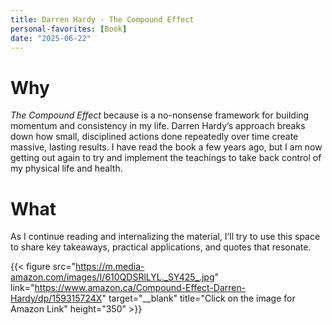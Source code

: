 ```yaml
---
title: Darren Hardy - The Compound Effect  
personal-favorites: [Book]
date: "2025-06-22"
---
```

# Why

*The Compound Effect* because is a no-nonsense framework for building momentum and consistency in my life. Darren Hardy’s approach breaks down how small, disciplined actions done repeatedly over time create massive, lasting results. I have read the book a few years ago, but I am now getting out again to try and implement the teachings to take back control of my physical life and health. 

# What

As I continue reading and internalizing the material, I’ll try to use this space to share key takeaways, practical applications, and quotes that resonate.

{{< figure src="https://m.media-amazon.com/images/I/610QDSRlLYL._SY425_.jpg" link="https://www.amazon.ca/Compound-Effect-Darren-Hardy/dp/159315724X" target="__blank" title="Click on the image for Amazon Link" height="350" >}}

